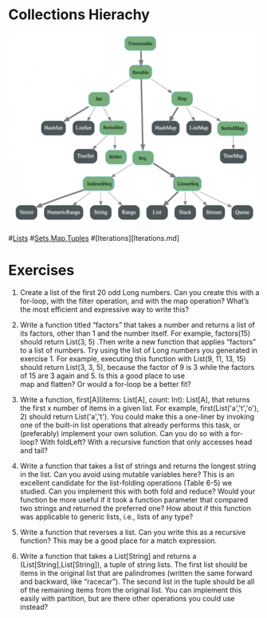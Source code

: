 # Collections Hierachy
![](images/collections-hierachy.png)

#[Lists](Lists.md)
#[Sets,Map,Tuples](Set_Map_Tuples.md)
#[Iterations][Iterations.md]


# Exercises
1. Create a list of the first 20 odd Long numbers. Can you create this with a for-loop, with the filter operation, and with the map operation? What’s the most efficient and      expressive way to write this?

2. Write a function titled “factors” that takes a number and returns a list of its factors, other than 1 and the number itself. For example, factors(15) should return 
   List(3, 5) .Then write a new function that applies “factors” to a list of numbers. Try using the list of Long numbers you generated in exercise 1. For example, executing      this function with List(9, 11, 13, 15) should return List(3, 3, 5), because the factor of 9 is 3 while the factors of 15 are 3 again and 5. Is this a good place to use   
   map and flatten? Or would a for-loop be a better fit?
    
3. Write a function, first[A](items: List[A], count: Int): List[A], that returns the first x number of items in a given list. For example, first(List('a','t','o'), 2) should
   return List('a','t'). You could make this a one-liner by invoking one of the built-in list operations that already performs this task, or (preferably) implement your own 
   solution. Can you do so with a for-loop? With foldLeft? With a recursive function that only accesses head and tail?
   
4. Write a function that takes a list of strings and returns the longest string in the list. Can you avoid using mutable variables here? This is an excellent candidate for      the list-folding operations (Table 6-5) we studied. Can you implement this with both fold and reduce? Would your function be more useful if it took a function parameter      that compared two strings and returned the preferred one? How about if this function was applicable to generic lists, i.e., lists of any type?

5. Write a function that reverses a list. Can you write this as a recursive function? This may be a good place for a match expression.

6. Write a function that takes a List[String] and returns a (List[String],List[String]), a tuple of string lists. The first list should be items in the original list that are
   palindromes (written the same forward and backward, like “racecar”). The second list in the tuple should be all of the remaining items from the original list. You can 
   implement this easily with partition, but are there other operations you could use instead?
